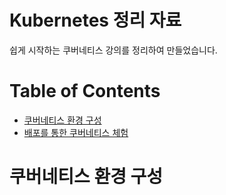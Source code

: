 # Kubernetes 정리 자료
쉽게 시작하는 쿠버네티스 강의를 정리하여 만들었습니다.

Table of Contents
=================
<!--ts-->
   * [쿠버네티스 환경 구성](#쿠버네티스-환경-구성)
   * [배포를 통한 쿠버네티스 체험](#배포를-통한-쿠버네티스-체험)
<!--te-->

쿠버네티스 환경 구성
=======
